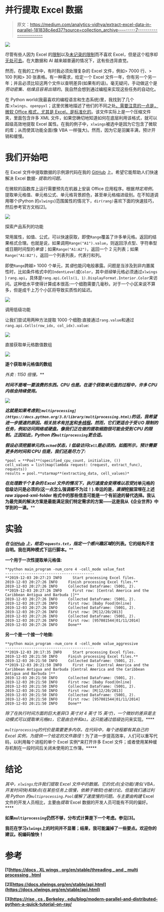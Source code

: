 # 并行提取 Excel 数据

> 原文：<https://medium.com/analytics-vidhya/extract-excel-data-in-parallel-181838c4ed37?source=collection_archive---------7----------------------->

![](img/64a82b0931c07e6a02ac1d3a0edc9ec9.png)

尽管有些人因为 Excel 的[限制](https://support.office.com/en-us/article/excel-specifications-and-limits-1672b34d-7043-467e-8e27-269d656771c3)以及[未记录的限制](https://stackoverflow.com/a/3681908/1860314)而不喜欢 Excel，但是这个程序却[无处可去](/@hypergiant/why-are-you-still-using-excel-fef6c3821a7b)。在大数据和 AI 越来越普遍的情况下，这有些违背直觉。

然而，在我的工作中，有时我必须处理复杂的 Excel 文件，例如> 7000 行、> 100 列和> 30 张表格。有一种需求，给定一个 Excel 文件一年，你有另一个另一年；并且必须比较这两个文件以查明差异(如果有的话)。毫无疑问，手动做这个是*劳动密集、枯燥且容易出错的*。我自然会想到通过编程来实现这些任务的自动化。

在 Python world(我最喜欢的编程语言和生态系统)里，我找到了几个库:`xlwings`、`openpyxl`；这里优雅地描述了他们的不同之处[。需要注意的一点是，微软 Office 格式，尤其是 Excel，是](https://stackoverflow.com/questions/58328776/differences-between-xlwings-vs-openpyxl-reading-excel-workbooks)[标准化的](https://en.wikipedia.org/wiki/Office_Open_XML)。该文件实际上是一个压缩文件夹，里面包含许多 XML 文件，如果您确切地知道如何在底层利用该格式，就可以超级高效地提取 Excel 属性。在我的例子中，`xlwings`被选中是因为它包含了微软的库；从而使其功能全面(像 VBA 一样强大)。然而，因为它是羽翼丰满，预计开销和缓慢。

# 我们开始吧

在 Excel 文件中提取数据的示例源代码在我的 [GitHub](https://github.com/ThachNgocTran/ExtractExcelDataInParallel) 上。希望它能帮助人们快速解决 Excel 数据- *提取的问题。*

在微软的函数库上运行需要预先在机器上安装 Office 应用程序。根据*特定用例*，提取单元格值、单元格公式、单元格背景颜色，甚至单元格缩进级别。在不知道调用哪个(Python 的`xlwings`)范围属性的情况下，`dir(rang)`喜欢下面的快速技巧，然后参考官方文档[2]。

![](img/b0b13fe0fc634e5b388b087c2d3432fb.png)

探索产品系列的功能

常用属性，如值、公式，可以快速获取，即使`Range`覆盖了许多单元格。返回的结果格式合理。也就是说，如果调用`Range("A1").value`，则返回浮点型、字符串型或日期时间型的*单值*；如果`Range("A1:A2")`，返回一个 2 元列表；如果`Range("A1:B2")`，返回一个列表列表，代表行和列。

即使`Range`跨越> 1000 个单元，其*值*也能闪电般暴露。问题是当涉及到非内置属性时，比如条件格式中的`IndentLevel`或`Color`，其中*低级*单元格必须通过`xlwings` ) `rang.api`，具体是`rang.api.Cells(1, 1).DisplayFormat.Interior.Color`来访问。这种低水平使得计算成本很高:一个细胞需要几毫秒。对于一个小区来说不算多，但是成千上万个小区将导致实质性的延迟。

![](img/2f0a6fb5d746eb54c60c29422b49665b.png)

调用低级功能

让我们尝试用两种方法提取 1000 个细胞:直接通过`rang.value`和通过`rang.api.Cells(row_idx, col_idx).value`:

![](img/1744af747e4fa198ebee131cd4495865.png)

直接获取单元格数值数组

**![](img/81a94794103db4763d612da3622fb144.png)**

**逐个获取单元格值的数组**

****外卖* : 1150 倍*慢*。***

***时间不是唯一要浪费的东西。CPU 也是。在逐个获取单元值的过程中，许多 CPU 内核会持续使用。***

***![](img/1658280a535f827bc106e0a16adb527b.png)***

***这就是如果考虑到`[multiprocessing](https://docs.python.org/3.8/library/multiprocessing.html)`的话，我希望进一步提速的原因。相关技术有[并发](https://docs.python.org/3/library/asyncio.html)和[多线程](https://docs.python.org/3/library/threading.html)。然而，它们更适合于受 *I/O 限制的*任务，例如访问网络或硬盘。像我们正在做的提取细胞很可能会受到 CPU 的限制。正因如此，Python 的`multiprocessing`更合适。***

***假设必须挖掘单元的`Locked`状态，l *低级*访问`Cell`是必须的。如图所示，预计需要更多的时间和 CPU 但是，我们还是尽力了:***

```
*pool = **Pool**(specified_cpu_count, initialize, ())  
cell_values = list(map(lambda request: (request, extract_func), requests))
results = pool.**starmap**(extracting_data, cell_values)*
```

***在处理数千个复杂的 Excel 文件的情况下，执行速度会变得难以忍受*对单元格的低级访问是必须的(这一点怎么强调都不为过！).幸运的是，*直接*挖掘深埋在上述 *raw* zipped-xml-folder 格式中的那些信息可能是一个有前途的替代选择。我认为最完美的解决方案是最能满足我们特定需求的方案——这是我从《企业世界》中学到的一课。****

# ****实验****

****在 [GitHub](https://github.com/ThachNgocTran/ExtractExcelDataInParallel) 上，给定`requests.txt`，指定一个*感兴趣区域*的列表。它的结构不言自明。我在两种模式下运行脚本。****

****一个用于一次性提取单元格值:****

```
**python main_program -num_core 4 -cell_mode value_fast
-----------------------------------------
**2019-12-03 20:27:23 INFO     Start processing Excel files.
2019-12-03 20:27:26 INFO     Finish processing Excel files.**
2019-12-03 20:27:26 INFO     Collected Dataframe: (5001, 2).
**2019-12-03 20:27:26 INFO     First row: [Central America and the Caribbean Antigua and Barbuda |]**
2019-12-03 20:27:26 INFO     Collected Dataframe: (5001, 2).
2019-12-03 20:27:26 INFO     First row: [Baby Food|Online]
2019-12-03 20:27:26 INFO     Collected Dataframe: (5001, 2).
2019-12-03 20:27:26 INFO     First row: [M|12/20/2013]
2019-12-03 20:27:26 INFO     Collected Dataframe: (5001, 2).
2019-12-03 20:27:26 INFO     First row: [957081544|01/11/2014]
2019-12-03 20:27:26 INFO     Done**
```

****另一个是一个接一个地做:****

```
**python main_program -num_core 4 -cell_mode value_aggressive
-----------------------------------------
**2019-12-03 20:17:35 INFO     Start processing Excel files.
2019-12-03 20:21:50 INFO     Finish processing Excel files.**
2019-12-03 20:21:50 INFO     Collected Dataframe: (5001, 2).
**2019-12-03 20:21:50 INFO     First row: [Central America and the Caribbean Antigua and Barbuda |Central America and the Caribbean Antigua and Barbuda ]**
2019-12-03 20:21:50 INFO     Collected Dataframe: (5001, 2).
2019-12-03 20:21:50 INFO     First row: [Baby Food|Online]
2019-12-03 20:21:50 INFO     Collected Dataframe: (5001, 2).
2019-12-03 20:21:50 INFO     First row: [M|12/20/2013]
2019-12-03 20:21:50 INFO     Collected Dataframe: (5001, 2).
2019-12-03 20:21:50 INFO     First row: [957081544|01/11/2014]
2019-12-03 20:21:50 INFO     Done**
```

****除了在执行时间方面的巨大差异(3 英寸对 4 英寸 15 英寸)，一个微妙的差异是主动模式可以提取单元格`B1`，它是由*合并*和`A1`。这只能通过*低级*访问来实现。****

****`multiprocessing`的代价是需要更多内存。在代码中，每个进程都有其*自己的*Excel 实例，为*提供一个给定的文件路径*！为了进一步提高效率，人们可以重写代码，以利用每个进程的单个 Excel 实例*来打开许多 Excel 文件；或者使用某种缓存机制在一段时间后关闭未使用的工作簿。*****

# ****结论****

****其中，`xlwings`允许我们*提取 Excel 文件中的*数据。它的优点(全功能/类似 VBA，开发时间快)和缺点(在某些任务上很慢，依赖于微软)也被讨论。但是我们通过利用 Python 的`multiprocessing.Pool`缓解了速度慢的问题。与主要由*构建* Excel 文件的开发人员相比，主要由*提取* Excel 数据的开发人员可能有不同的偏好。****

****如果`multiprocessing`仍然不够，分布式计算是下一个考虑。参见[3]。****

****我花在学习`xlwings`上的时间并不显著；结果，我可能漏掉了一些要点。欢迎你的建议。祝编码愉快！****

# ****参考****

****[1][https://docs . XL wings . org/en/stable/threading _ and _ multi processing . html](https://docs.xlwings.org/en/stable/threading_and_multiprocessing.html)****

****[2][https://docs.xlwings.org/en/stable/api.html](https://docs.xlwings.org/en/stable/api.html)****

****[3][https://rise . cs . Berkeley . edu/blog/modern-parallel-and-distributed-python-a-quick-tutorial-on-ray/](https://rise.cs.berkeley.edu/blog/modern-parallel-and-distributed-python-a-quick-tutorial-on-ray/)****